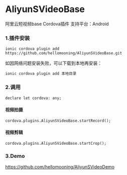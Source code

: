 # AliyunSVideoBase
阿里云短视频base Cordova插件 
支持平台：Android

### 1.插件安装
    ionic cordova plugin add https://github.com/hellomooning/AliyunSVideoBase.git

如因网络问题安装失败，可以下载到本地再安装：
    
    ionic cordova plugin add 本地目录

### 2.调用

    declare let cordova: any;

#### 视频拍摄
    cordova.plugins.AliyunSVideoBase.startRecord();

#### 视频剪辑
    cordova.plugins.AliyunSVideoBase.startCrop();

### 3.Demo
https://github.com/hellomooning/AliyunSVideoDemo
